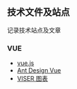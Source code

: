 ## 技术文件及站点

记录技术站点及文章

### VUE
* [vue.js](https://cn.vuejs.org/v2/guide/)
* [Ant Design Vue](https://www.antdv.com/docs/vue/getting-started-cn/)
* [VISER 图表](https://viserjs.github.io/demo.html)